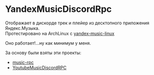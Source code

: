 # YandexMusicDiscordRpc

Отображает в дискорде трек и плейер из десктопного приложения Яндекс.Музыка. <br>
Протестировано на ArchLinux с [yandex-music-linux](https://aur.archlinux.org/packages/yandex-music)

Оно работает!...ну как минимум у меня.

За основу были взяты эти проекты:
* [music-rpc](https://github.com/bramtechs/music-rpc)
* [YoutubeMusicDiscordRPC](https://github.getafreenode.com/ludals/YoutubeMusicDiscordRPC)

